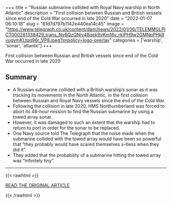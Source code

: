 +++
title = "Russian submarine collided with Royal Navy warship in North Atlantic"
description = "First collision between Russian and British vessels since end of the Cold War occurred in late 2020"
date = "2022-01-07 06:10:18"
slug = "61d7d797b1142e440ea14c45"
image = "https://www.telegraph.co.uk/content/dam/news/2022/01/06/TELEMMGLPICT000281338429_trans_NvBQzQNjv4Bqek9vKm18v_rkIPH9w2GMNpPHkRvugymKLtqq96r_VP8.jpeg?impolicy=logo-overlay"
categories = ['warship', 'sonar', 'atlantic']
+++

First collision between Russian and British vessels since end of the Cold War occurred in late 2020

## Summary

- A Russian submarine collided with a British warship’s sonar as it was tracking its movements in the North Atlantic, in the first collision between Russian and Royal Navy vessels since the end of the Cold War.
- Following the collision in late 2020, HMS Northumberland was forced to abort its 48-hour mission to find the Russian submarine by using a towed array sonar.
- However, it was damaged to such an extent that the warship had to return to port in order for the sonar to be replaced.
- One Navy source told The Telegraph that the noise made when the submarine collided with the towed array would have been so powerful that “they probably would have scared themselves s–tless when they did it”.
- They added that the probability of a submarine hitting the towed array was “infinitely tiny”.

---

{{< rawhtml >}}
  <p class="article-category">
    <a target="_blank" href="https://www.telegraph.co.uk/news/2022/01/06/russian-submarine-collided-royal-navy-warship-north-atlantic/">READ THE ORIGINAL ARTICLE</a>
  </p>
{{< /rawhtml >}}
